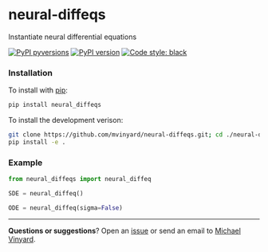# neural-diffeqs
Instantiate neural differential equations

[![PyPI pyversions](https://img.shields.io/pypi/pyversions/neural_diffeqs.svg)](https://pypi.python.org/pypi/pydk/)
[![PyPI version](https://badge.fury.io/py/neural_diffeqs.svg)](https://badge.fury.io/py/pydk)
[![Code style: black](https://img.shields.io/badge/code%20style-black-000000.svg)](https://github.com/psf/black)

### Installation

To install with [pip](https://pypi.org/project/neural-diffeqs/):
```python
pip install neural_diffeqs
```

To install the development verison:
```BASH
git clone https://github.com/mvinyard/neural-diffeqs.git; cd ./neural-diffeqs
pip install -e .
```

### Example

```python
from neural_diffeqs import neural_diffeq

SDE = neural_diffeq()

ODE = neural_diffeq(sigma=False)
```

---
**Questions or suggestions**? Open an [issue](https://github.com/mvinyard/neural-diffeqs/issues/new) or send an email to [Michael Vinyard](mailto:mvinyard@broadinstitute.org).
